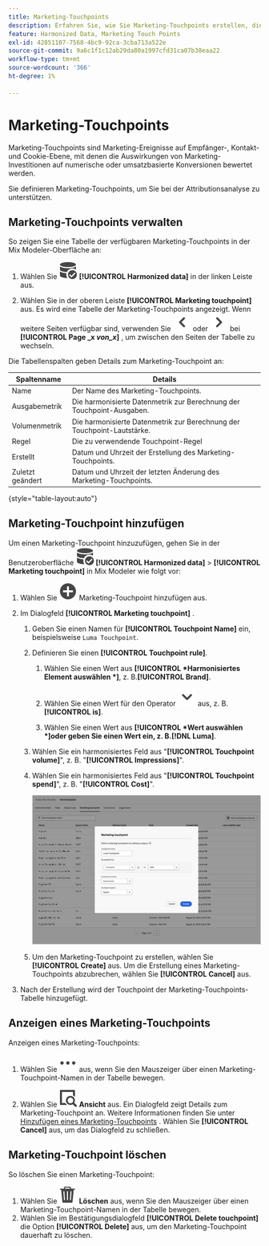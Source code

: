 ```yaml
---
title: Marketing-Touchpoints
description: Erfahren Sie, wie Sie Marketing-Touchpoints erstellen, die im Rahmen der Harmonisierung Ihrer Daten in Mix Modeler verwendet werden.
feature: Harmonized Data, Marketing Touch Points
exl-id: 42851107-7568-4bc9-92ca-3cba713a522e
source-git-commit: 9a6c1f1c12ab29da80a1997cfd31ca07b38eaa22
workflow-type: tm+mt
source-wordcount: '366'
ht-degree: 1%

---
```


# Marketing-Touchpoints

Marketing-Touchpoints sind Marketing-Ereignisse auf Empfänger-, Kontakt- und Cookie-Ebene, mit denen die Auswirkungen von Marketing-Investitionen auf numerische oder umsatzbasierte Konversionen bewertet werden.

Sie definieren Marketing-Touchpoints, um Sie bei der Attributionsanalyse zu unterstützen.

## Marketing-Touchpoints verwalten

So zeigen Sie eine Tabelle der verfügbaren Marketing-Touchpoints in der Mix Modeler-Oberfläche an:

1. Wählen Sie ![DataSearch](/help/assets/icons/DataCheck.svg) **[!UICONTROL Harmonized data]** in der linken Leiste aus.

1. Wählen Sie in der oberen Leiste **[!UICONTROL Marketing touchpoint]** aus. Es wird eine Tabelle der Marketing-Touchpoints angezeigt. Wenn weitere Seiten verfügbar sind, verwenden Sie ![Pfeil nach links](/help/assets/icons/ChevronLeft.svg) oder ![Pfeil nach rechts](/help/assets/icons/ChevronRight.svg) bei **[!UICONTROL Page _x _von_x_]** , um zwischen den Seiten der Tabelle zu wechseln.

Die Tabellenspalten geben Details zum Marketing-Touchpoint an:

| Spaltenname | Details |
| --- | ---|
| Name | Der Name des Marketing-Touchpoints. |
| Ausgabemetrik | Die harmonisierte Datenmetrik zur Berechnung der Touchpoint-Ausgaben. |
| Volumenmetrik | Die harmonisierte Datenmetrik zur Berechnung der Touchpoint-Lautstärke. |
| Regel | Die zu verwendende Touchpoint-Regel |
| Erstellt | Datum und Uhrzeit der Erstellung des Marketing-Touchpoints. |
| Zuletzt geändert | Datum und Uhrzeit der letzten Änderung des Marketing-Touchpoints. |

{style="table-layout:auto"}

## Marketing-Touchpoint hinzufügen

Um einen Marketing-Touchpoint hinzuzufügen, gehen Sie in der Benutzeroberfläche ![DataSearch](/help/assets/icons/DataCheck.svg) **[!UICONTROL Harmonized data]** > **[!UICONTROL Marketing touchpoint]** in Mix Modeler wie folgt vor:

1. Wählen Sie ![Hinzufügen](/help/assets/icons/AddCircle.svg) Marketing-Touchpoint hinzufügen aus.

1. Im Dialogfeld **[!UICONTROL Marketing touchpoint]** .

   1. Geben Sie einen Namen für **[!UICONTROL Touchpoint Name]** ein, beispielsweise `Luma Touchpoint`.

   1. Definieren Sie einen **[!UICONTROL Touchpoint rule]**.

      1. Wählen Sie einen Wert aus **[!UICONTROL *Harmonisiertes Element auswählen *]**, z. B.**[!UICONTROL Brand]**.

      1. Wählen Sie einen Wert für den Operator ![Chevron](/help/assets/icons/ChevronDown.svg) aus, z. B. **[!UICONTROL is]**.

      1. Wählen Sie einen Wert aus **[!UICONTROL *Wert auswählen *]**oder geben Sie einen Wert ein, z. B.**[!DNL Luma]**.

   1. Wählen Sie ein harmonisiertes Feld aus &quot;**[!UICONTROL Touchpoint volume]**&quot;, z. B. &quot;**[!UICONTROL Impressions]**&quot;.

   1. Wählen Sie ein harmonisiertes Feld aus &quot;**[!UICONTROL Touchpoint spend]**&quot;, z. B. &quot;**[!UICONTROL Cost]**&quot;.

      ![Marketing-Touchpoint](/help/assets/create-touchpoint.png)

   1. Um den Marketing-Touchpoint zu erstellen, wählen Sie **[!UICONTROL Create]** aus. Um die Erstellung eines Marketing-Touchpoints abzubrechen, wählen Sie **[!UICONTROL Cancel]** aus.

1. Nach der Erstellung wird der Touchpoint der Marketing-Touchpoints-Tabelle hinzugefügt.


## Anzeigen eines Marketing-Touchpoints

Anzeigen eines Marketing-Touchpoints:

1. Wählen Sie ![Mehr](/help/assets/icons/More.svg) aus, wenn Sie den Mauszeiger über einen Marketing-Touchpoint-Namen in der Tabelle bewegen.

1. Wählen Sie ![Ansicht](/help/assets/icons/ViewDetail.svg) **Ansicht** aus. Ein Dialogfeld zeigt Details zum Marketing-Touchpoint an. Weitere Informationen finden Sie unter [Hinzufügen eines Marketing-Touchpoints](#add-a-marketing-touchpoint) . Wählen Sie **[!UICONTROL Cancel]** aus, um das Dialogfeld zu schließen.


## Marketing-Touchpoint löschen

So löschen Sie einen Marketing-Touchpoint:

1. Wählen Sie ![Löschen](/help/assets/icons/Delete.svg) **Löschen** aus, wenn Sie den Mauszeiger über einen Marketing-Touchpoint-Namen in der Tabelle bewegen.
1. Wählen Sie im Bestätigungsdialogfeld **[!UICONTROL Delete touchpoint]** die Option **[!UICONTROL Delete]** aus, um den Marketing-Touchpoint dauerhaft zu löschen.

